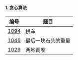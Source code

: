#### 1. 贪心算法

编号|题目
--|--
[1094](https://leetcode-cn.com/problems/car-pooling/comments/)| 拼车
[1046](https://leetcode-cn.com/problems/last-stone-weight/)| 最后一块石头的重量
[1029](https://leetcode-cn.com/problems/two-city-scheduling/)| 两地调度







